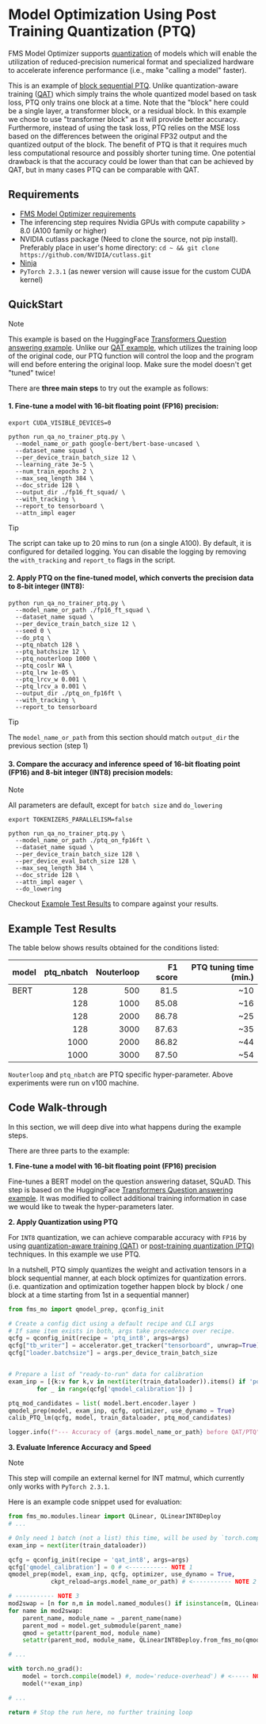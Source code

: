 # Model Optimization Using Post Training Quantization (PTQ)

FMS Model Optimizer supports [quantization](https://www.ibm.com/think/topics/quantization) of models which will enable the utilization of reduced-precision numerical format and specialized hardware to accelerate inference performance (i.e., make "calling a model" faster).


This is an example of [block sequential PTQ](https://arxiv.org/abs/2102.05426). Unlike quantization-aware training ([QAT](../QAT_INT8/README.md)) which simply trains the whole quantized model based on task loss, PTQ only trains one block at a time. Note that the "block" here could be a single layer, a transformer block, or a residual block. In this example we chose to use "transformer block" as it will provide better accuracy.  Furthermore, instead of using the task loss, PTQ relies on the MSE loss based on the differences between the original FP32 output and the quantized output of the block. The benefit of PTQ is that it requires much less computational resource and possibly shorter tuning time. One potential drawback is that the accuracy could be lower than that can be achieved by QAT, but in many cases PTQ can be comparable with QAT.


## Requirements

- [FMS Model Optimizer requirements](../../README.md#requirements)
- The inferencing step requires Nvidia GPUs with compute capability > 8.0 (A100 family or higher)
- NVIDIA cutlass package (Need to clone the source, not pip install). Preferably place in user's home directory: `cd ~ && git clone https://github.com/NVIDIA/cutlass.git`
- [Ninja](https://ninja-build.org/)
- `PyTorch 2.3.1` (as newer version will cause issue for the custom CUDA kernel)


## QuickStart

> [!NOTE]
> This example is based on the HuggingFace [Transformers Question answering example](https://github.com/huggingface/transformers/tree/main/examples/pytorch/question-answering). Unlike our [QAT example](../QAT_INT8/README.md), which utilizes the training loop of the original code, our PTQ function will control the loop and the program will end before entering the original loop. Make sure the model doesn't get "tuned" twice!


There are **three main steps** to try out the example as follows:

#### **1.  Fine-tune a model** with 16-bit floating point (FP16) precision:

```shell
export CUDA_VISIBLE_DEVICES=0

python run_qa_no_trainer_ptq.py \
  --model_name_or_path google-bert/bert-base-uncased \
  --dataset_name squad \
  --per_device_train_batch_size 12 \
  --learning_rate 3e-5 \
  --num_train_epochs 2 \
  --max_seq_length 384 \
  --doc_stride 128 \
  --output_dir ./fp16_ft_squad/ \
  --with_tracking \
  --report_to tensorboard \
  --attn_impl eager
```

> [!TIP]
> The script can take up to 20 mins to run (on a single A100). By default, it is configured for detailed logging. You can disable the logging by removing the `with_tracking` and `report_to` flags in the script.

#### **2.  Apply PTQ** on the fine-tuned model, which converts the precision data to 8-bit integer (INT8):

```shell
python run_qa_no_trainer_ptq.py \
  --model_name_or_path ./fp16_ft_squad \
  --dataset_name squad \
  --per_device_train_batch_size 12 \
  --seed 0 \
  --do_ptq \
  --ptq_nbatch 128 \
  --ptq_batchsize 12 \
  --ptq_nouterloop 1000 \
  --ptq_coslr WA \
  --ptq_lrw 1e-05 \
  --ptq_lrcv_w 0.001 \
  --ptq_lrcv_a 0.001 \
  --output_dir ./ptq_on_fp16ft \
  --with_tracking \
  --report_to tensorboard
```

> [!TIP]
> The `model_name_or_path` from this section should match `output_dir` the previous section (step 1)

#### **3. Compare the accuracy and inference speed** of 16-bit floating point (FP16) and 8-bit integer (INT8) precision models:
> [!NOTE]
> All parameters are default, except for `batch size` and `do_lowering`

```shell
export TOKENIZERS_PARALLELISM=false

python run_qa_no_trainer_ptq.py \
  --model_name_or_path ./ptq_on_fp16ft \
  --dataset_name squad \
  --per_device_train_batch_size 128 \
  --per_device_eval_batch_size 128 \
  --max_seq_length 384 \
  --doc_stride 128 \
  --attn_impl eager \
  --do_lowering
```

Checkout [Example Test Results](#example-test-results) to compare against your results.

## Example Test Results

The table below shows results obtained for the conditions listed:

|model|ptq_nbatch|Nouterloop|F1 score|PTQ tuning time (min.)|
|----|--:|---------:|----:|------------:|
|BERT|128|500       |81.5 |~10|
|    |128|1000      |85.08|~16|
|    |128|2000      |86.78|~25|
|    |128|3000      |87.63|~35|
|    |1000|2000     |86.82|~44|
|    |1000|3000     |87.50|~54|


`Nouterloop` and  `ptq_nbatch` are PTQ specific hyper-parameter.
Above experiments were run on v100 machine.

## Code Walk-through

In this section, we will deep dive into what happens during the example steps.

There are three parts to the example:

**1. Fine-tune a model with 16-bit floating point (FP16) precision**

Fine-tunes a BERT model on the question answering dataset, SQuAD. This step is based on the HuggingFace [Transformers Question answering example](https://github.com/huggingface/transformers/tree/main/examples/pytorch/question-answering). It was modified to collect additional training information in case we would like to tweak the hyper-parameters later.

**2. Apply Quantization using PTQ**

For `INT8` quantization, we can achieve comparable accuracy with `FP16` by using [quantization-aware training (QAT)](https://arxiv.org/abs/2407.11062) or [post-training quantization (PTQ)](https://arxiv.org/abs/2102.05426) techniques. In this example we use PTQ.

In a nutshell, PTQ simply quantizes the weight and activation tensors in a block sequential manner, at each block optimizes for quantization errors. (i.e. quantization and optimization together happen block by block / one block at a time starting from 1st in a sequential manner)

```python
from fms_mo import qmodel_prep, qconfig_init

# Create a config dict using a default recipe and CLI args
# If same item exists in both, args take precedence over recipe.
qcfg = qconfig_init(recipe = 'ptq_int8', args=args)
qcfg["tb_writer"] = accelerator.get_tracker("tensorboard", unwrap=True)
qcfg["loader.batchsize"] = args.per_device_train_batch_size


# Prepare a list of "ready-to-run" data for calibration
exam_inp = [{k:v for k,v in next(iter(train_dataloader)).items() if 'position' not in k}
        for _ in range(qcfg['qmodel_calibration']) ]

ptq_mod_candidates = list( model.bert.encoder.layer )
qmodel_prep(model, exam_inp, qcfg, optimizer, use_dynamo = True)
calib_PTQ_lm(qcfg, model, train_dataloader, ptq_mod_candidates)

logger.info(f"--- Accuracy of {args.model_name_or_path} before QAT/PTQ")
```

**3. Evaluate Inference Accuracy and Speed**

> [!NOTE]
> This step will compile an external kernel for INT matmul, which currently only works with `PyTorch 2.3.1`.

Here is an example code snippet used for evaluation:

```python
from fms_mo.modules.linear import QLinear, QLinearINT8Deploy
# ...

# Only need 1 batch (not a list) this time, will be used by `torch.compile` as well.
exam_inp = next(iter(train_dataloader))

qcfg = qconfig_init(recipe = 'qat_int8', args=args)
qcfg['qmodel_calibration'] = 0 # <----------- NOTE 1
qmodel_prep(model, exam_inp, qcfg, optimizer, use_dynamo = True,
            ckpt_reload=args.model_name_or_path) # <----------- NOTE 2

# ----------- NOTE 3
mod2swap = [n for n,m in model.named_modules() if isinstance(m, QLinear)]
for name in mod2swap:
    parent_name, module_name = _parent_name(name)
    parent_mod = model.get_submodule(parent_name)
    qmod = getattr(parent_mod, module_name)
    setattr(parent_mod, module_name, QLinearINT8Deploy.from_fms_mo(qmod))

# ...

with torch.no_grad():
    model = torch.compile(model) #, mode='reduce-overhead') # <----- NOTE 4
    model(**exam_inp)

# ...

return # Stop the run here, no further training loop
```
